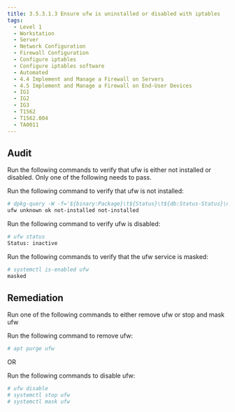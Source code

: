 ```yaml
---
title: 3.5.3.1.3 Ensure ufw is uninstalled or disabled with iptables
tags:
  - Level 1
  - Workstation
  - Server
  - Network Configuration
  - Firewall Configuration
  - Configure iptables
  - Configure iptables software
  - Automated
  - 4.4 Implement and Manage a Firewall on Servers
  - 4.5 Implement and Manage a Firewall on End-User Devices
  - IG1
  - IG2
  - IG3
  - T1562
  - T1562.004
  - TA0011
---
```


## Audit
Run the following commands to verify that ufw is either not installed or disabled. Only one of the following needs to pass.

Run the following command to verify that ufw is not installed:
```bash
# dpkg-query -W -f='${binary:Package}\t${Status}\t${db:Status-Status}\n' ufw
ufw unknown ok not-installed not-installed
```

Run the following command to verify ufw is disabled:
```bash
# ufw status
Status: inactive
```

Run the following commands to verify that the ufw service is masked:
```bash
# systemctl is-enabled ufw
masked
```

## Remediation
Run one of the following commands to either remove ufw or stop and mask ufw

Run the following command to remove ufw:
```bash
# apt purge ufw
```

OR

Run the following commands to disable ufw:
```bash
# ufw disable
# systemctl stop ufw
# systemctl mask ufw
```
